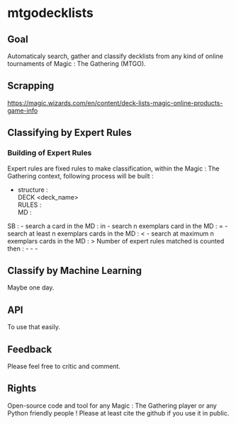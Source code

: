# mtgodecklists

## Goal

Automaticaly search, gather and classify decklists from any kind of online tournaments of Magic : The Gathering (MTGO).

## Scrapping

https://magic.wizards.com/en/content/deck-lists-magic-online-products-game-info

## Classifying by Expert Rules

### Building of Expert Rules

Expert rules are fixed rules to make classification, within the Magic : The Gathering context, following process will be built :  
- structure :  
DECK <deck_name>  
RULES :  
MD :  
<rules>  
SB :  
<rules>  
- search a card in the MD : <card_name> in  
- search n exemplars card in the MD : <n> <card_name> =  
- search at least n exemplars cards in the MD : <n> <card_name> <  
- search at maximum n exemplars cards in the MD : <n> <card_name> >  
Number of expert rules matched is counted then :  
-
-
-

## Classify by Machine Learning

Maybe one day.

## API

To use that easily.

## Feedback

Please feel free to critic and comment.

## Rights

Open-source code and tool for any Magic : The Gathering player or any Python friendly people !
Please at least cite the github if you use it in public.
